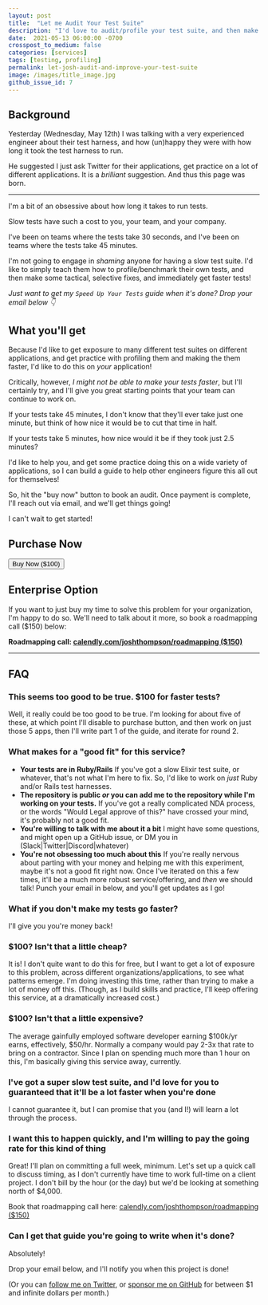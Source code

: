 ```yaml
---
layout: post
title:  "Let me Audit Your Test Suite"
description: "I'd love to audit/profile your test suite, and then make it faster!"
date:  2021-05-13 06:00:00 -0700
crosspost_to_medium: false
categories: [services]
tags: [testing, profiling]
permalink: let-josh-audit-and-improve-your-test-suite
image: /images/title_image.jpg
github_issue_id: 7
---
```


## Background

Yesterday (Wednesday, May 12th) I was talking with a very experienced engineer about their test harness, and how (un)happy they were with how long it took the test harness to run.

He suggested I just ask Twitter for their applications, get practice on a lot of different applications. It is a _brilliant_ suggestion. And thus this page was born.

---------------------

I'm a bit of an obsessive about how long it takes to run tests.

Slow tests have such a cost to you, your team, and your company.

I've been on teams where the tests take 30 seconds, and I've been on teams where the tests take 45 minutes.

I'm not going to engage in _shaming_ anyone for having a slow test suite. I'd like to simply teach them how to profile/benchmark their own tests, and then make some tactical, selective fixes, and immediately get faster tests!

_Just want to get my `Speed Up Your Tests` guide when it's done? Drop your email below 👇_

<script async data-uid="518bab5f60" src="https://josh-thompson.ck.page/518bab5f60/index.js"></script>

## What you'll get

Because I'd like to get exposure to many different test suites on different applications, and get practice with profiling them and making the them faster, I'd like to do this on _your_ application! 

Critically, however, _I might not be able to make your tests faster_, but I'll certainly try, and I'll give you great starting points that your team can continue to work on. 

If your tests take 45 minutes, I don't know that they'll ever take just one minute, but think of how nice it would be to cut that time in half.

If your tests take 5 minutes, how nice would it be if they took just 2.5 minutes?

I'd like to help you, and get some practice doing this on a wide variety of applications, so I can build a guide to help other engineers figure this all out for themselves!

So, hit the "buy now" button to book an audit. Once payment is complete, I'll reach out via email, and we'll get things going!

I can't wait to get started!

## Purchase Now

<!-- Load Stripe.js on your website. -->
<script src="https://js.stripe.com/v3"></script>

<div class="stripe_button_container">
<!-- Create a button that your customers click to complete their purchase. Customize the styling to suit your branding. -->
  <button class="stripe_button"
    id="checkout-button-sku_JTcq1iheI2La2N"
    role="link"
    type="button">
    Buy Now ($100)
  </button>
</div>
<div id="error-message"></div>

<script>
(function() {
  var stripe = Stripe('pk_live_sPYviTcMAWXUxiZKnVtA1zW300d6I1ltcW');

  var checkoutButton = document.getElementById('checkout-button-sku_JTcq1iheI2La2N');
  checkoutButton.addEventListener('click', function () {
    /*
     * When the customer clicks on the button, redirect
     * them to Checkout.
     */
    stripe.redirectToCheckout({
      lineItems: [{price: 'sku_JTcq1iheI2La2N', quantity: 1}],
      mode: 'payment',
      /*
       * Do not rely on the redirect to the successUrl for fulfilling
       * purchases, customers may not always reach the success_url after
       * a successful payment.
       * Instead use one of the strategies described in
       * https://stripe.com/docs/payments/checkout/fulfill-orders
       */
      successUrl: window.location.protocol + '//intermediateruby.com/success',
      cancelUrl: window.location.protocol + '//intermediateruby.com/canceled',
    })
    .then(function (result) {
      if (result.error) {
        /*
         * If `redirectToCheckout` fails due to a browser or network
         * error, display the localized error message to your customer.
         */
        var displayError = document.getElementById('error-message');
        displayError.textContent = result.error.message;
      }
    });
  });
})();
</script>

## Enterprise Option

If you want to just buy my time to solve this problem for your organization, I'm happy to do so. We'll need to talk about it more, so book a roadmapping call ($150) below:

**Roadmapping call: [calendly.com/joshthompson/roadmapping ($150)](https://calendly.com/joshthompson/roadmapping)**

--------------------

## FAQ

### This seems too good to be true. $100 for faster tests?

Well, it really could be too good to be true. I'm looking for about five of these, at which point I'll disable to purchase button, and then work on just those 5 apps, then I'll write part 1 of the guide, and iterate for round 2.

### What makes for a "good fit" for this service?

- **Your tests are in Ruby/Rails** If you've got a slow Elixir test suite, or whatever, that's not what I'm here to fix. So, I'd like to work on _just_ Ruby and/or Rails test harnesses.
- **The repository is public _or_ you can add me to the repository while I'm working on your tests.** If you've got a really complicated NDA process, or the words "Would Legal approve of this?" have crossed your mind, it's probably not a good fit.
- **You're willing to talk with me about it a bit** I might have some questions, and might open up a GitHub issue, or DM you in (Slack|Twitter|Discord|whatever)
- **You're not obsessing too much about this** If you're really nervous about parting with your money and helping me with this experiment, maybe it's not a good fit right now. Once I've iterated on this a few times, it'll be a much more robust service/offering, and _then_ we should talk! Punch your email in below, and you'll get updates as I go!

<script async data-uid="518bab5f60" src="https://josh-thompson.ck.page/518bab5f60/index.js"></script>


### What if you don't make my tests go faster?

I'll give you you're money back!

### $100? Isn't that a little cheap?

It is! I don't quite want to do this for free, but I want to get a lot of exposure to this problem, across different organizations/applications, to see what patterns emerge. I'm doing investing this time, rather than trying to make a lot of money off this. (Though, as I build skills and practice, I'll keep offering this service, at a dramatically increased cost.)

### $100? Isn't that a little expensive?

The average gainfully employed software developer earning $100k/yr earns, effectively, $50/hr. Normally a company would pay 2-3x that rate to bring on a contractor. Since I plan on spending much more than 1 hour on this, I'm basically giving this service away, currently.

### I've got a super slow test suite, and I'd love for you to guaranteed that it'll be a lot faster when you're done

I cannot guarantee it, but I can promise that you (and I!) will learn a lot through the process. 

### I want this to happen quickly, and I'm willing to pay the going rate for this kind of thing

Great! I'll plan on committing a full week, minimum. Let's set up a quick call to discuss timing, as I don't currently have time to work full-time on a client project. I don't bill by the hour (or the day) but we'd be looking at something north of $4,000. 

Book that roadmapping call here: [calendly.com/joshthompson/roadmapping ($150)](https://calendly.com/joshthompson/roadmapping)

### Can I get that guide you're going to write when it's done?

Absolutely!

Drop your email below, and I'll notify you when this project is done!

<script async data-uid="518bab5f60" src="https://josh-thompson.ck.page/518bab5f60/index.js"></script>

(Or you can [follow me on Twitter](https://twitter.com/josh_works), or [sponsor me on GitHub](https://github.com/sponsors/josh-works) for between $1 and infinite dollars per month.)